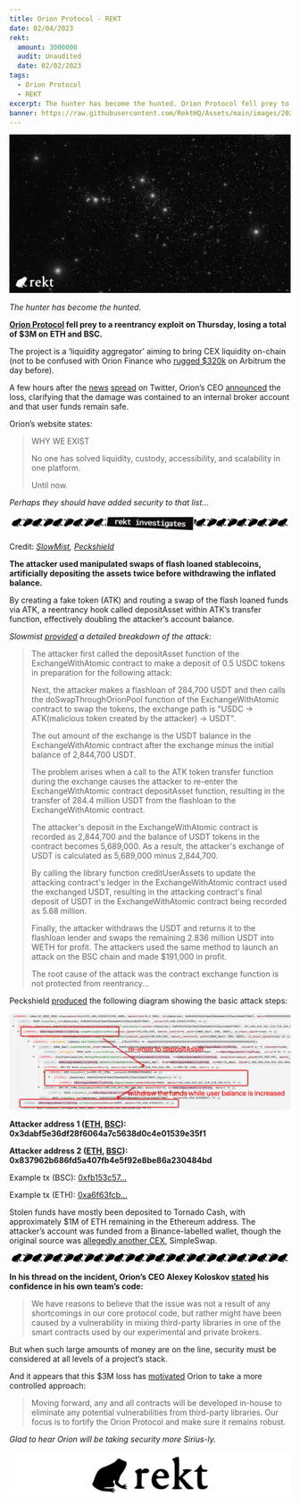 ```yaml
---
title: Orion Protocol - REKT
date: 02/04/2023
rekt:
  amount: 3000000
  audit: Unaudited
  date: 02/02/2023
tags:
  - Orion Protocol
  - REKT
excerpt: The hunter has become the hunted. Orion Protocol fell prey to a  $3M reentrancy exploit on ETH and BSC. The loss was contained to an internal broker account and user funds are safe. Let's hope they take a more Sirius approach in future.
banner: https://raw.githubusercontent.com/RektHQ/Assets/main/images/2023/01/orion-header.png
---
```


![](https://raw.githubusercontent.com/RektHQ/Assets/main/images/2023/01/orion-header.png)

_The hunter has become the hunted._

**[Orion Protocol](https://www.orionprotocol.io/) fell prey to a reentrancy exploit on Thursday, losing a total of $3M on ETH and BSC.**

The project is a ‘liquidity aggregator’ aiming to bring CEX liquidity on-chain (not to be confused with Orion Finance who [rugged $320k](https://twitter.com/paladin_marco/status/1620822928228233222) on Arbitrum the day before).

A few hours after the [news](https://twitter.com/peckshield/status/1621178662396788736)  [spread](https://twitter.com/spreekaway/status/1621181995387686918) on Twitter, Orion’s CEO [announced](https://twitter.com/alexeykoloskov/status/1621269256401731591) the loss, clarifying that the damage was contained to an internal broker account and that user funds remain safe.

Orion’s website states:

>WHY WE EXIST
>
>No one has solved liquidity, custody, accessibility, and scalability in one platform.
>
>Until now.

_Perhaps they should have added security to that list…_

![](https://raw.githubusercontent.com/RektHQ/Assets/main/images/2021/09/rekt-investigates-linebreak.png)

Credit: _[SlowMist](https://twitter.com/SlowMist_Team/status/1621441874841206786), [Peckshield](https://twitter.com/peckshield/status/1621337925228306433)_

**The attacker used manipulated swaps of flash loaned stablecoins, artificially depositing the assets twice before withdrawing the inflated balance.**

By creating a fake token (ATK) and routing a swap of the flash loaned funds via ATK, a reentrancy hook called depositAsset within ATK’s transfer function, effectively doubling the attacker’s account balance.

_Slowmist [provided](https://twitter.com/SlowMist_Team/status/1621441874841206786) a detailed breakdown of the attack:_

>The attacker first called the depositAsset function of the ExchangeWithAtomic contract to make a deposit of 0.5 USDC tokens in preparation for the following attack:
>
>Next, the attacker makes a flashloan of 284,700 USDT and then calls the doSwapThroughOrionPool function of the ExchangeWithAtomic contract to swap the tokens, the exchange path is "USDC -> ATK(malicious token created by the attacker) -> USDT".
>
>The out amount of the exchange is the USDT balance in the ExchangeWithAtomic contract after the exchange minus the initial balance of 2,844,700 USDT.
>
>The problem arises when a call to the ATK token transfer function during the exchange causes the attacker to re-enter the ExchangeWithAtomic contract depositAsset function, resulting in the transfer of 284.4 million USDT from the flashloan to the ExchangeWithAtomic contract.
>
>The attacker's deposit in the ExchangeWithAtomic contract is recorded as 2,844,700 and the balance of USDT tokens in the contract becomes 5,689,000. As a result, the attacker's exchange of USDT is calculated as 5,689,000 minus 2,844,700.
>
>By calling the library function creditUserAssets to update the attacking contract's ledger in the ExchangeWithAtomic contract used the exchanged USDT, resulting in the attacking contract's final deposit of USDT in the ExchangeWithAtomic contract being recorded as 5.68 million.
>
>Finally, the attacker withdraws the USDT and returns it to the flashloan lender and swaps the remaining 2.836 million USDT into WETH for profit. The attackers used the same method to launch an attack on the BSC chain and made $191,000 in profit.
>
>The root cause of the attack was the contract exchange function is not protected from reentrancy...

Peckshield [produced](https://twitter.com/peckshield/status/1621337925228306433) the following diagram showing the basic attack steps:

![](https://raw.githubusercontent.com/RektHQ/Assets/main/images/2023/01/orion-code.png)

**Attacker address 1 ([ETH](https://etherscan.io/address/0x3dabf5e36df28f6064a7c5638d0c4e01539e35f1), [BSC](https://bscscan.com/address/0x3dabf5e36df28f6064a7c5638d0c4e01539e35f1)): 0x3dabf5e36df28f6064a7c5638d0c4e01539e35f1**

**Attacker address 2 ([ETH](https://etherscan.io/address/0x837962b686fd5a407fb4e5f92e8be86a230484bd), [BSC](https://bscscan.com/address/0x837962b686fd5a407fb4e5f92e8be86a230484bd)): 0x837962b686fd5a407fb4e5f92e8be86a230484bd**

Example tx (BSC): [0xfb153c57…](https://bscscan.com/tx/0xfb153c572e304093023b4f9694ef39135b6ed5b2515453173e81ec02df2e2104)

Example tx (ETH): [0xa6f63fcb…](https://etherscan.io/tx/0xa6f63fcb6bec8818864d96a5b1bb19e8bd85ee37b2cc916412e720988440b2aa)

Stolen funds have mostly been deposited to Tornado Cash, with approximately $1M of ETH remaining in the Ethereum address. The attacker’s account was funded from a Binance-labelled wallet, though the original source was [allegedly another CEX](https://twitter.com/pcaversaccio/status/1621202593274888196), SimpleSwap.

![](https://raw.githubusercontent.com/RektHQ/Assets/main/images/2021/03/rekt-linebreak.png)

**In his thread on the incident, Orion’s CEO Alexey Koloskov [stated](https://twitter.com/alexeykoloskov/status/1621269268959477763) his confidence in his own team’s code:**

>We have reasons to believe that the issue was not a result of any shortcomings in our core protocol code, but rather might have been caused by a vulnerability in mixing third-party libraries in one of the smart contracts used by our experimental and private brokers.

But when such large amounts of money are on the line, security must be considered at all levels of a project’s stack.

And it appears that this $3M loss has [motivated](https://twitter.com/alexeykoloskov/status/1621269275020333056) Orion to take a more controlled approach:

>Moving forward, any and all contracts will be developed in-house to eliminate any potential vulnerabilities from third-party libraries. Our focus is to fortify the Orion Protocol and make sure it remains robust.

_Glad to hear Orion will be taking security more Sirius-ly._

![](https://raw.githubusercontent.com/RektHQ/Assets/main/images/2021/08/rekt-outline-conc.png)
